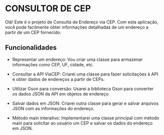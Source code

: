 
# CONSULTOR DE CEP

Olá! Este é o projeto de Consulta de Endereço via CEP. Com esta aplicação, você pode facilmente obter informações detalhadas de um endereço a partir de um CEP fornecido.


## Funcionalidades

- Representar um endereço: Vou criar uma classe para armazenar informações como CEP, UF, cidade, etc.

- Consultar a API ViaCEP: Criarei uma classe para fazer solicitações à API e obter dados de endereços a partir de CEPs.

- Utilizar Gson para conversão: Usarei a biblioteca Gson para converter os dados JSON da API em objetos de endereço.

- Salvar dados em JSON: Criarei outra classe para gerar e salvar arquivos JSON com as informações do endereço.

- Método main interativo: Implementarei uma classe principal com método main para solicitar ao usuário um CEP e salvar os dados do endereço em JSON.

